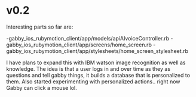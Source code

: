 # v0.2

Interesting parts so far are:

-gabby_ios_rubymotion_client/app/models/apiAIvoiceController.rb
-gabby_ios_rubymotion_client/app/screens/home_screen.rb
-gabby_ios_rubymotion_client/app/stylesheets/home_screen_stylesheet.rb

I have plans to expand this with IBM watson image recognition as well
as knowledge. The idea is that a user logs in and over time as they as questions
and tell gabby things, it builds a database that is personalized to them. Also
started experimenting with personalized actions.. right now Gabby can click
a mouse lol.
